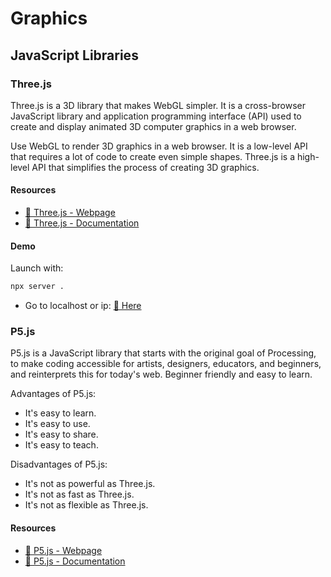 # Graphics

## JavaScript Libraries

### Three.js

Three.js is a 3D library that makes WebGL simpler. It is a cross-browser JavaScript library and application programming interface (API) used to create and display animated 3D computer graphics in a web browser.

Use WebGL to render 3D graphics in a web browser. It is a low-level API that requires a lot of code to create even simple shapes. Three.js is a high-level API that simplifies the process of creating 3D graphics.

#### Resources

- [📐 Three.js - Webpage](https://threejs.org/)
- [📖 Three.js - Documentation](https://threejs.org/docs/index.html#manual/en/introduction/)

#### Demo

Launch with:
```sh
npx server .
```

- Go to localhost or ip: [🔗 Here](http://localhost:3000/)

### P5.js

P5.js is a JavaScript library that starts with the original goal of Processing, to make coding accessible for artists, designers, educators, and beginners, and reinterprets this for today's web. Beginner friendly and easy to learn.

Advantages of P5.js:
- It's easy to learn.
- It's easy to use.
- It's easy to share.
- It's easy to teach.

Disadvantages of P5.js:
- It's not as powerful as Three.js.
- It's not as fast as Three.js.
- It's not as flexible as Three.js.

#### Resources

- [📐 P5.js - Webpage](https://p5js.org/)
- [📖 P5.js - Documentation](https://p5js.org/reference/)
